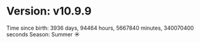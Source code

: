 # Version: v10.9.9
Time since birth: 3936 days, 94464 hours, 5667840 minutes, 340070400 seconds
Season: Summer ☀️

